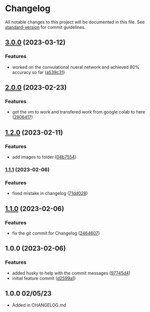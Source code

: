 # Changelog

All notable changes to this project will be documented in this file. See [standard-version](https://github.com/conventional-changelog/standard-version) for commit guidelines.

## [3.0.0](https://github.com/Haseebk0678/CISC-4900/compare/v2.0.0...v3.0.0) (2023-03-12)


### Features

* worked on the convulational nueral network and achieved 80% accuracy so far ([a539c31](https://github.com/Haseebk0678/CISC-4900/commit/a539c3150ecc88166e1a280b9efdea2e364fd7c4))

## [2.0.0](https://github.com/Haseebk0678/CISC-4900/compare/v1.2.0...v2.0.0) (2023-02-23)


### Features

* got the vm to work and transfered work from google colab to here ([2906417](https://github.com/Haseebk0678/CISC-4900/commit/290641782db967713f6385dc274f93cefd8a1e08))

## [1.2.0](https://github.com/Haseebk0678/CISC-4900/compare/v1.1.1...v1.2.0) (2023-02-11)


### Features

* add images to folder ([04b7554](https://github.com/Haseebk0678/CISC-4900/commit/04b755466dea8b2a8522e473de89e2715ce5e013))

### [1.1.1](https://github.com/Haseebk0678/CISC-4900/compare/v1.1.0...v1.1.1) (2023-02-06)


### Features

* fixed mistake in changelog ([71dd028](https://github.com/Haseebk0678/CISC-4900/commit/71dd028d62b1038e1f81019c382fe962abfa1fc4))

## [1.1.0](https://github.com/Haseebk0678/CISC-4900/compare/v1.0.0...v1.1.0) (2023-02-06)


### Features

* fix the git commit for Changelog ([2464607](https://github.com/Haseebk0678/CISC-4900/commit/2464607b406b9f2b498ace31325aa500e82e3893))

## 1.0.0 (2023-02-06)


### Features

* added husky to help with the commit messages ([97745d4](https://github.com/Haseebk0678/CISC-4900/commit//97745d4e45a0e6ac6d2292d7932b14da9f9b1109))
* initial feature commit ([d2599a1](https://github.com/Haseebk0678/CISC-4900/commit/d2599a136b9557b5bedcf39e00c73ad61484c67b))

## 1.0.0 02/05/23
- Added in CHANGELOG.md
